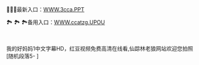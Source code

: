 <p>
	📀📀📀最新入口：<a href="http://www.baidu.com/link?url=6MA2SWnO3Raqke39an_0PUxosM6ZrUGzi1BN9tNnlPW&wd">WWW.3cca.PPT</a> 
	<p>
		🏞
🏞
🏞备用入口：<a href="http://www.baidu.com/link?url=6MA2SWnO3Raqke39an_0PUxosM6ZrUGzi1BN9tNnlPW&wd">WWW.ccatzg.UPOU</a> 
	</p>
	<p>
		<br />
	</p>
	<p>
		我的好妈妈1中文字幕HD，红豆视频免费高清在线看,仙踪林老狼网站欢迎您拍照[随机段落5-
]
	</p>
